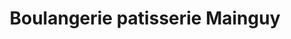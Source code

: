 ---
title: "Boulangerie patisserie Mainguy"
url: /erdre-en-anjou/boulangerie-patisserie-mainguy/
shop: boulangerie
---